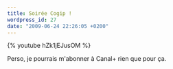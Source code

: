 ```yaml
---
title: Soirée Cogip !
wordpress_id: 27
date: "2009-06-24 22:26:05 +0200"
---
```


{% youtube hZk1jEJusOM %}

Perso, je pourrais m'abonner à Canal+ rien que pour ça.
